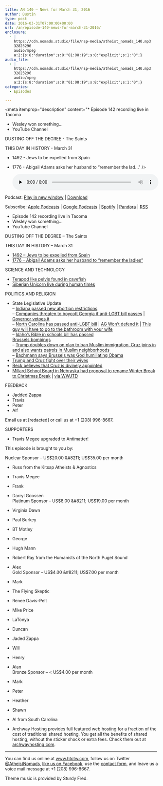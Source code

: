 ```yaml
---
title: AN 140 – News for March 31, 2016
author: Dustin
type: post
date: 2016-03-31T07:00:00+00:00
url: /an/episode-140-news-for-march-31-2016/
enclosure:
  - |
    https://cdn.nomads.studio/file/nsp-media/atheist_nomads_140.mp3
    32823296
    audio/mpeg
    a:2:{s:8:"duration";s:8:"01:08:19";s:8:"explicit";s:1:"0";}
audio_file:
  - |
    https://cdn.nomads.studio/file/nsp-media/atheist_nomads_140.mp3
    32823296
    audio/mpeg
    a:2:{s:8:"duration";s:8:"01:08:19";s:8:"explicit";s:1:"0";}
categories:
  - Episodes

---
```

<div itemscope itemtype="http://schema.org/AudioObject">
  <meta itemprop="name" content="Episode 140 &#8211; News for March 31, 2016" />
  
  <meta itemprop="uploadDate" content="2016-03-31T01:00:00-06:00" />
  
  <meta itemprop="encodingFormat" content="audio/mpeg" />
  
  <meta itemprop="duration" content="PT1H08M19S" />
  
  <meta itemprop="description" content="* Episode 142 recording live in Tacoma
* Wesley won something…
* YouTube Channel

DUSTING OFF THE DEGREE - The Saints

THIS DAY IN HISTORY - March 31
* 1492 - Jews to be expelled from Spain
* 1776 - Abigail Adams asks her husband to “remember the lad..." />
  
  <meta itemprop="contentUrl" content="https://dts.podtrac.com/redirect.mp3/cdn.nomads.studio/file/nsp-media/atheist_nomads_140.mp3" />
  
  <meta itemprop="contentSize" content="31.3" />
  </p> 
  
  <div class="powerpress_player" id="powerpress_player_8399">
    <audio class="wp-audio-shortcode" id="audio-5095-143" preload="none" style="width: 100%;" controls="controls"><source type="audio/mpeg" src="https://dts.podtrac.com/redirect.mp3/cdn.nomads.studio/file/nsp-media/atheist_nomads_140.mp3?_=143" /><a href="https://dts.podtrac.com/redirect.mp3/cdn.nomads.studio/file/nsp-media/atheist_nomads_140.mp3">https://dts.podtrac.com/redirect.mp3/cdn.nomads.studio/file/nsp-media/atheist_nomads_140.mp3</a></audio>
  </div>
</div>

<p class="powerpress_links powerpress_links_mp3">
  Podcast: <a href="https://dts.podtrac.com/redirect.mp3/cdn.nomads.studio/file/nsp-media/atheist_nomads_140.mp3" class="powerpress_link_pinw" target="_blank" title="Play in new window" onclick="return powerpress_pinw('https://htotw.com/?powerpress_pinw=5095-podcast');" rel="nofollow">Play in new window</a> | <a href="https://dts.podtrac.com/redirect.mp3/cdn.nomads.studio/file/nsp-media/atheist_nomads_140.mp3" class="powerpress_link_d" title="Download" rel="nofollow" download="atheist_nomads_140.mp3">Download</a>
</p>

<p class="powerpress_links powerpress_subscribe_links">
  Subscribe: <a href="https://podcasts.apple.com/us/podcast/humanists-take-on-the-world/id530050098?mt=2&ls=1" class="powerpress_link_subscribe powerpress_link_subscribe_itunes" target="_blank" title="Subscribe on Apple Podcasts" rel="nofollow">Apple Podcasts</a> | <a href="https://www.google.com/podcasts?feed=aHR0cDovL2F0aGVpc3Rub21hZHMubGlic3luLmNvbS9yc3M%3D" class="powerpress_link_subscribe powerpress_link_subscribe_googleplay" target="_blank" title="Subscribe on Google Podcasts" rel="nofollow">Google Podcasts</a> | <a href="https://open.spotify.com/show/3LzK2xZGike6Tc1GEMtMbr?si=LieN9SNuTpq96smuaUsH8A" class="powerpress_link_subscribe powerpress_link_subscribe_spotify" target="_blank" title="Subscribe on Spotify" rel="nofollow">Spotify</a> | <a href="https://www.pandora.com/podcast/atheist-nomads/PC:10122?corr=62071012&part=ug" class="powerpress_link_subscribe powerpress_link_subscribe_pandora" target="_blank" title="Subscribe on Pandora" rel="nofollow">Pandora</a> | <a href="https://htotw.com/feed/podcast/" class="powerpress_link_subscribe powerpress_link_subscribe_rss" target="_blank" title="Subscribe via RSS" rel="nofollow">RSS</a>
</p>

* Episode 142 recording live in Tacoma  
* Wesley won something…  
* YouTube Channel

DUSTING OFF THE DEGREE &#8211; The Saints

THIS DAY IN HISTORY &#8211; March 31  
* <a href="https://en.wikipedia.org/wiki/Alhambra_Decree" target="_blank" rel="noopener">1492 &#8211; Jews to be expelled from Spain</a>  
* <a href="http://www.history.com/this-day-in-history/abigail-adams-asks-her-husband-to-remember-the-ladies" target="_blank" rel="noopener">1776 &#8211; Abigail Adams asks her husband to “remember the ladies”</a>

SCIENCE AND TECHNOLOGY  
* <a href="http://www.nature.com/articles/srep23711" target="_blank" rel="noopener">Terapod like pelvis found in cavefish</a>  
* <a href="http://m.phys.org/news/2016-03-siberian-unicorn.html" target="_blank" rel="noopener">Siberian Unicorn live during human times</a>

POLITICS AND RELIGION  
* State Legislative Update  
&#8211; <a href="http://www.cnn.com/2016/03/24/politics/mike-pence-indiana-disability-abortion/index.html?sr=fbpol032516mike-pence-indiana-disability-abortion0116AMStoryLink&linkId=22672940" target="_blank" rel="noopener">Indiana passed new abortion restrictions</a>  
&#8211; <a href="http://thinkprogress.org/culture/2016/03/25/3763575/netflix-time-warner-sony-and-others-speak-out-against-georgias-anti-lgbt-bill/" target="_blank" rel="noopener">Companies threaten to boycott Georgia if anti-LGBT bill passes</a> | <a href="http://politics.blog.ajc.com/2016/03/28/breaking-nathan-deal-will-veto-georgias-religious-liberty-bill/" target="_blank" rel="noopener">Governor vetoes it</a>  
&#8211; <a href="http://abcnews.go.com/US/aclu-sues-controversial-north-carolina-transgender-bathroom-law/story?id=37976188" target="_blank" rel="noopener">North Carolina has passed anti-LGBT bill</a> | <a href="http://www.thenewcivilrightsmovement.com/davidbadash/north_carolina_attorney_general_i_will_not_defend_anti_lgbt_law_that_is_a_national_embarrassment" target="_blank" rel="noopener">AG Won’t defend it</a> | <a href="https://pbs.twimg.com/media/CeaBlSWWQAAADlY.jpg" target="_blank" rel="noopener">This guy will have to go to the bathroom with your wife</a>  
&#8211; <a href="http://www.spokesman.com/stories/2016/mar/21/idaho-lawmakers-pass-bible-in-schools-bill-dismiss/" target="_blank" rel="noopener">Idaho’s Bible in schools bill has passed</a>  
<a href="https://en.wikipedia.org/wiki/2016_Brussels_bombings" target="_blank" rel="noopener">Brussels bombings</a>  
&#8211; <a href="http://www.politico.com/story/2016/03/trump-brussels-attacks-221075" target="_blank" rel="noopener">Trump doubles down on plan to ban Muslim immigration, Cruz joins in and also wants patrols in Muslim neighborhoods</a>  
&#8211; <a href="http://www.mediaite.com/online/michele-bachmann-says-god-sent-brussels-attacks-to-humiliate-obama/" target="&quot;_blank</A" rel="noopener">Bachmann says Brussels was God humiliating Obama</a>  
* <a href="http://www.nytimes.com/politics/first-draft/2016/03/27/donald-trump-and-ted-cruz-continue-clash-over-spouses/?_r=0" target="" rel="noopener">Trump and Cruz fight over their wives</a>  
* <a href="http://www.rightwingwatch.org/content/glenn-beck-ted-cruz-divinely-anointed-and-has-been-raised-birth-save-nation" target="_blank" rel="noopener">Beck believes that Cruz is divinely appointed</a>  
* <a href="http://m.omaha.com/news/education/millard-school-board-member-wants-winter-break-called-christmas-break/article_5064a3a6-8d09-5844-9fee-8085f48db77d.html?mode=jqm" target="_blank" rel="noopener">Millard School Board in Nebraska had proposal to rename Winter Break to Christmas Break</a> | <a href="http://www.patheos.com/blogs/wwjtd/2016/03/school-board-member-tries-to-rename-winter-break-to-christmas-break-tells-atheists-to-go-back-to-their-hellholes/" target="_blank" rel="noopener">via WWJTD</a>

FEEDBACK  
* Jadded Zappa  
* Travis  
* Peter  
* Alf

Email us at [redacted] or call us at +1 (208) 996-8667.

SUPPORTERS  
* Travis Megee upgraded to Antimatter!

This episode is brought to you by:

Nuclear Sponsor &#8211; US$20.00 &#8211; US$35.00 per month  
* Russ from the Kitsap Atheists & Agnostics  
* Travis Megee  
* Frank  
* Darryl Goossen  
Platinum Sponsor &#8211; US$8.00 &#8211; US$19.00 per month  
* Virginia Dawn  
* Paul Burkey  
* BT Motley  
* George  
* Hugh Mann  
* Robert Ray from the Humanists of the North Puget Sound  
* Alex  
Gold Sponsor &#8211; US$4.00 &#8211; US$7.00 per month  
* Mark  
* The Flying Skeptic  
* Renee Davis-Pelt  
* Mike Price  
* LaTonya  
* Duncan  
* Jaded Zappa  
* Will  
* Henry  
* Alan  
Bronze Sponsor &#8211; < US$4.00 per month  
* Mark  
* Peter  
* Heather  
* Shawn  
* Al from South Carolina

* Archway Hosting provides full featured web hosting for a fraction of the cost of traditional shared hosting. You get all the benefits of shared hosting, without the sticker shock or extra fees. Check them out at <a href="http://archwayhosting.com/" target="_blank" rel="noopener">archwayhosting.com</a>.

<hr width="500" />

You can find us online at <a href="https://www.htotw.com/" target="_blank" rel="noopener">www.htotw.com</a>, follow us on Twitter <a href="https://htotw.com/twitter" target="_blank" rel="noopener">@AtheistNomads</a>, <a href="https://htotw.com/facebook" target="_blank" rel="noopener">like us on Facebook</a>, use the [contact form](https://htotw.com/contact), and leave us a voice mail message at +1 (208) 996-8667.

Theme music is provided by Sturdy Fred.